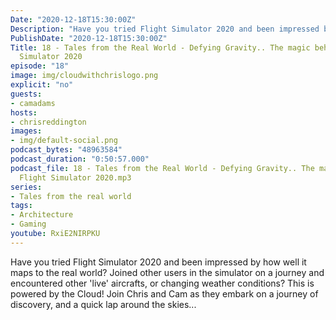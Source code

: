 ```yaml
---
Date: "2020-12-18T15:30:00Z"
Description: "Have you tried Flight Simulator 2020 and been impressed by how well it maps to the real world? Joined other users in the simulator on a journey and encountered other 'live' aircrafts, or changing weather conditions? This is powered by the Cloud! Join Chris and Cam as they embark on a journey of discovery, and a quick lap around the skies..."
PublishDate: "2020-12-18T15:30:00Z"
Title: 18 - Tales from the Real World - Defying Gravity.. The magic behind Flight
  Simulator 2020
episode: "18"
image: img/cloudwithchrislogo.png
explicit: "no"
guests:
- camadams
hosts:
- chrisreddington
images:
- img/default-social.png
podcast_bytes: "48963584"
podcast_duration: "0:50:57.000"
podcast_file: 18 - Tales from the Real World - Defying Gravity.. The magic behind
  Flight Simulator 2020.mp3
series:
- Tales from the real world
tags:
- Architecture
- Gaming
youtube: RxiE2NIRPKU
---
```

Have you tried Flight Simulator 2020 and been impressed by how well it maps to the real world? Joined other users in the simulator on a journey and encountered other 'live' aircrafts, or changing weather conditions? This is powered by the Cloud! Join Chris and Cam as they embark on a journey of discovery, and a quick lap around the skies...
